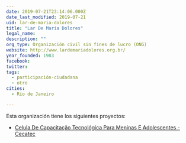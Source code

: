 ```yaml
---
date: 2019-07-21T23:14:06.000Z
date_last_modified: 2019-07-21
uid: lar-de-maria-dolores
title: "Lar De Maria Dolores"
legal_name: 
description: ""
org_type: Organización civil sin fines de lucro (ONG)
website: http://www.lardemariadolores.org.br/
year_founded: 1983
facebook: 
twitter: 
tags:
  - participación-ciudadana
  - otro
cities: 
  - Río de Janeiro

---
```


Esta organización tiene los siguientes proyectos:

- [Celula De Capacitação Tecnológica Para Meninas E Adolescentes - Cecatec](/proyectos/celula-de-capacitacão-tecnologica-para-meninas-e-adolescentes-cecatec)
